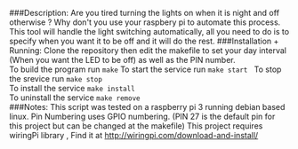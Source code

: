 ###Description:
Are you tired turning the lights on when it is night and off otherwise ? Why don't you use your raspbery pi to automate this process.
This tool will handle the light switching automatically, all you need to do is to specify when you want it to be off and it will do the rest.
###Installation + Running:
Clone the repository then edit the makefile to set your day interval (When you want the LED to be off) as well as the PIN number.  
To build the program run ``` make ```
To start the service run ``` make start ```  
To stop the srevice run  ``` make stop ```  
To install the service ``` make install ```  
To uninstall the service ``` make remove ```  
###Notes:
This script was tested on a raspberry pi 3 running debian based linux.
Pin Numbering uses GPIO numbering. (PIN 27 is the default pin for this project but can be changed at the makefile)
This project requires wiringPi library , Find it at http://wiringpi.com/download-and-install/
